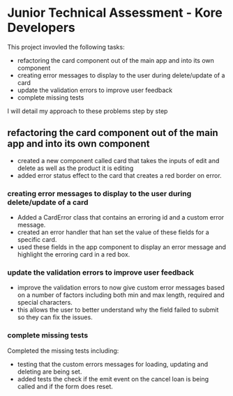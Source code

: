 # **Junior Technical Assessment - Kore Developers**  

 This project invovled the following tasks:

- refactoring the card component out of the main app and into its own component
- creating error messages to display to the user during delete/update of a card
- update the validation errors to improve user feedback
- complete missing tests

I will detail my approach to these problems step by step

## **refactoring the card component out of the main app and into its own component**  

- created a new component called card that takes the inputs of edit and delete as well as the product it is editing
- added error status effect to the card that creates a red border on error.

### **creating error messages to display to the user during delete/update of a card**  

- Added a CardError class that contains an erroring id and a custom error message.
- created an error handler that han set the value of these fields for a specific card.
- used these fields in the app component to display an error message and highlight the erroring card in a red box.

### **update the validation errors to improve user feedback**  

- improve the validation errors to now give custom error messages based on a number of factors including both min and max length, required and special characters.
- this allows the user to better understand why the field failed to submit so they can fix the issues.

### **complete missing tests**  

Completed the missing tests including:

- testing that the custom errors messages for loading, updating and deleting are being set.
- added tests the check if the emit event on the cancel loan is being called and if the form does reset.
